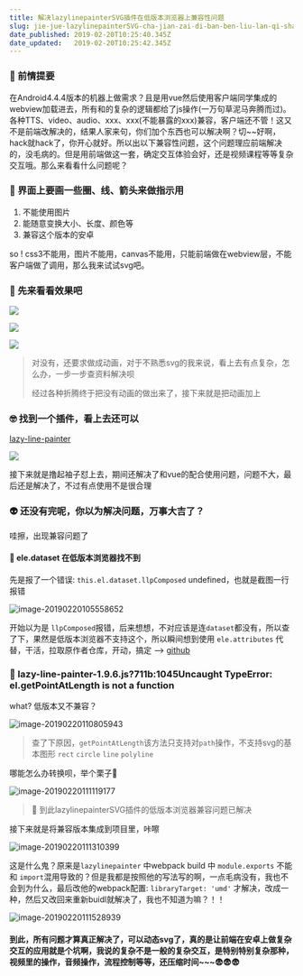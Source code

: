 ```yaml
---
title: 解决lazylinepainterSVG插件在低版本浏览器上兼容性问题
slug: jie-jue-lazylinepainterSVG-cha-jian-zai-di-ban-ben-liu-lan-qi-shang-jian-rong-xing-wen-ti
date_published: 2019-02-20T10:25:40.345Z
date_updated:   2019-02-20T10:25:42.345Z
---
```


### 💋 前情提要

在Android4.4.4版本的机器上做需求？且是用vue然后使用客户端同学集成的webview加载进去，所有和的复杂的逻辑都给了js操作(一万句草泥马奔腾而过)。各种TTS、video、audio、xxx、xxx(不能暴露的xxx)兼容，客户端还不管！这又不是前端改解决的，结果人家来句，你们加个东西也可以解决啊？切~~好啊，hack就hack了，你开心就好。所以出以下兼容性问题，这个问题理应前端解决的，没毛病的。但是用前端做这一套，确定交互体验会好，还是视频课程等等复杂交互哦。那么来看看什么问题呢？

### 🧐 界面上要画一些圈、线、箭头来做指示用

1. 不能使用图片
2. 能随意变换大小、长度、颜色等
3. 兼容这个版本的安卓

so !  css3不能用，图片不能用，canvas不能用，只能前端做在webview层，不能客户端做了调用，那么我来试试svg吧。

### 🤪 先来看看效果吧

![](./images/1.gif)

![](./images/2.gif)

![](./images/3.gif)

> 对没有，还要求做成动画，对于不熟悉svg的我来说，看上去有点复杂，怎么办，一步一步查资料解决呗
>
> 经过各种折腾终于把没有动画的做出来了，接下来就是把动画加上

### 🤓 找到一个插件，看上去还可以

[lazy-line-painter](https://github.com/camoconnell/lazy-line-painter) 

![](./images/4.png)

接下来就是撸起袖子怼上去，期间还解决了和vue的配合使用问题，问题不大，最后还是解决了，不过有点使用不是很合理

### 👽 还没有完呢，你以为解决问题，万事大吉了？

哇擦，出现兼容问题了

#### 🐛 ele.dataset  在低版本浏览器找不到

先是报了一个错误:  `this.el.dataset.llpComposed` undefined，也就是截图一行报错

![image-20190220105558652](./images/image-20190220105558652.png)

开始以为是 `llpComposed`报错，后来想想，不对应该是连`dataset`都没有，所以查了下，果然是低版本浏览器不支持这个，所以瞬间想到使用 `ele.attributes` 代替，干活，拉取原作者仓库，开动，搞定 ——> [github](https://github.com/huarxia/lazy-line-painter) 

### 🐛 lazy-line-painter-1.9.6.js?711b:1045Uncaught TypeError: el.getPointAtLength is not a function

what? 低版本又不兼容？

![image-20190220110805943](./images/image-20190220110805943.png)

> 查了下原因，`getPointAtLength`该方法只支持对`path`操作，不支持svg的基本图形 `rect` `circle` `line` `polyline` 

哪能怎么办转换呗，举个栗子🌰

![image-20190220111119177](./images/image-20190220111119177.png)

> 👶 到此lazylinepainterSVG插件的低版本浏览器兼容问题已解决

接下来就是将兼容版本集成到项目里，咔嚓

![image-20190220111310399](./images/image-20190220111310399.png)

这是什么鬼？原来是`lazylinepainter` 中webpack  build 中 `module.exports` 不能和 `import`混用导致的？但是我都是按照他的写法写的啊，一点毛病没有，我也不会到为什么，最后改他的webpack配置: `libraryTarget: 'umd'` 才解决，改成一种，然后又改回来重新buidl就解决了，我也不知道为嘛？！！

![image-20190220111528939](./images/image-20190220111528939.png)

#### 到此，所有问题才算真正解决了，可以动态svg了，真的是让前端在安卓上做复杂交互的应用就是个坑啊，我说的复杂不是一般的复杂交互，是特别特别复杂那种，视频里的操作，音频操作，流程控制等等，还压缩时间~~~😨😨😨